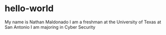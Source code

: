 # hello-world
My name is Nathan Maldonado
I am a freshman at the University of Texas at San Antonio
I am majoring in Cyber Security
